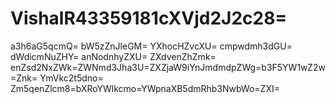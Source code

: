 # VishalR43359181cXVjd2J2c28=
a3h6aG5qcmQ=
bW5zZnJleGM=
YXhocHZvcXU=
cmpwdmh3dGU=
dWdicmNuZHY=
anNodnhyZXU=
ZXdvenZhZmk=
enZsd2NxZWk=ZWNmd3Jha3U=ZXZjaW9iYnJmdmdpZWg=b3F5YW1wZ2w=Znk=
YmVkc2t5dno=
Zm5qenZlcm8=bXRoYWlkcmo=YWpnaXB5dmRhb3NwbWo=ZXI=
